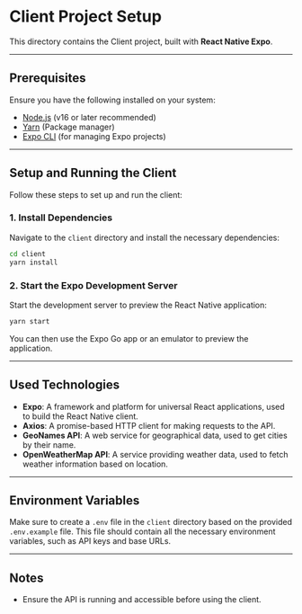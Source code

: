 # Client Project Setup

This directory contains the Client project, built with **React Native Expo**.

---

## Prerequisites

Ensure you have the following installed on your system:

- [Node.js](https://nodejs.org/) (v16 or later recommended)
- [Yarn](https://classic.yarnpkg.com/lang/en/docs/install/) (Package manager)
- [Expo CLI](https://docs.expo.dev/get-started/installation/) (for managing Expo projects)

---

## Setup and Running the Client

Follow these steps to set up and run the client:

### 1. Install Dependencies

Navigate to the `client` directory and install the necessary dependencies:

```bash
cd client
yarn install
```

### 2. Start the Expo Development Server

Start the development server to preview the React Native application:

```bash
yarn start
```

You can then use the Expo Go app or an emulator to preview the application.

---

## Used Technologies

- **Expo**: A framework and platform for universal React applications, used to build the React Native client.
- **Axios**: A promise-based HTTP client for making requests to the API.
- **GeoNames API**: A web service for geographical data, used to get cities by their name.
- **OpenWeatherMap API**: A service providing weather data, used to fetch weather information based on location.

---

## Environment Variables

Make sure to create a `.env` file in the `client` directory based on the provided `.env.example` file. This file should contain all the necessary environment variables, such as API keys and base URLs.

---

## Notes

- Ensure the API is running and accessible before using the client.
